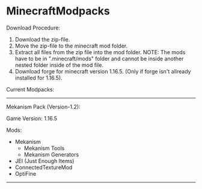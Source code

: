 # MinecraftModpacks

Download Procedure:

1. Download the zip-file.
2. Move the zip-file to the minecraft mod folder.
3. Extract all files from the zip file into the mod folder. 
NOTE: The mods have to be in ".minecraft/mods" folder and cannot be inside another nested folder inside of the mod file.
4. Download forge for minecraft version 1.16.5. (Only if forge isn't allready installed for 1.16.5).

Current Modpacks:

-------------------------
Mekanism Pack (Version-1.2):

Game Version: 1.16.5

Mods:
- Mekanism
  + Mekanism Tools
  + Mekanism Generators
- JEI (Just Enough Items)
- ConnectedTextureMod
- OptiFine
--------------------------
